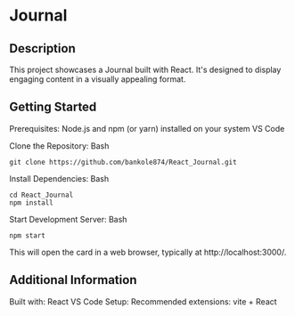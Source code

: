 # Journal

## Description

This project showcases a Journal built with React. It's designed to display engaging content in a visually appealing format.

## Getting Started

Prerequisites:
Node.js and npm (or yarn) installed on your system
VS Code

Clone the Repository:
Bash
```
git clone https://github.com/bankole874/React_Journal.git
```

Install Dependencies:
Bash
```
cd React_Journal
npm install
```

Start Development Server:
Bash
```
npm start
```
This will open the card in a web browser, typically at http://localhost:3000/.

## Additional Information
Built with: React
VS Code Setup:
Recommended extensions:
vite + React

